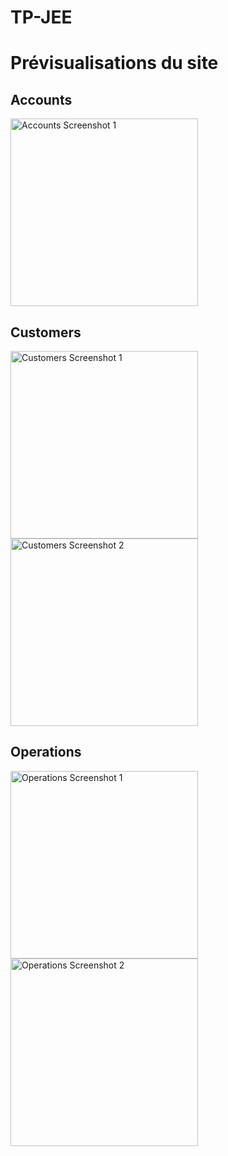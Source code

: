 # TP-JEE
<h1>Prévisualisations du site</h1>

  <h2>Accounts</h2>
  <div>
    <img src="screenshots/accounts.jpg" alt="Accounts Screenshot 1" width="300">
  </div>

  <h2>Customers</h2>
  <div>
    <img src="screenshots/addcutomer.jpg" alt="Customers Screenshot 1" width="300">
    <img src="screenshots/customers.jpg" alt="Customers Screenshot 2" width="300">
  </div>

  <h2>Operations</h2>
  <div>
    <img src="screenshots/operation1.jpg" alt="Operations Screenshot 1" width="300">
    <img src="screenshots/operation2.jpg" alt="Operations Screenshot 2" width="300">
  </div>